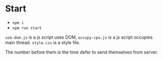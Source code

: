# Start

- `npm i`
- `npm run start`

`use-dom.js` is a js script uses DOM, `occupy-cpu.js` is a js script occupies main thread. `style.css` is a style file.

The number before them is the time defer to send themselves from server.
